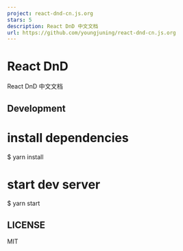 ```yaml
---
project: react-dnd-cn.js.org
stars: 5
description: React DnD 中文文档
url: https://github.com/youngjuning/react-dnd-cn.js.org
---
```


React DnD
=========

React DnD 中文文档

Development
-----------

# install dependencies
$ yarn install

# start dev server
$ yarn start

LICENSE
-------

MIT
